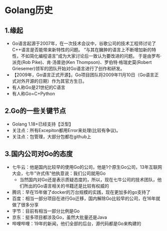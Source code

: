 # Golang历史


## 1.缘起
- Go语言起源于2007年，在一次技术会议中，谷歌公司的技术工程师讨论了C++语言是否能带来新特性的问题。
“与其在臃肿的语言上不断增加新的特性，不如简化编程语言”成为大家讨论后一致认为要改进的问题。
于是由罗布·派克(Rob Pike)、肯·汤普逊(Ken Thompson)、罗伯特·格瑞史莫(Robert Griesemer)领军的团队开始对Go语言进行了创作和研发。
- 【2009年，Go语言正式开源】。Go项目团队将2009年11月10日（Go语言正式对外开源的日期）作为其官方生日。
- 有人称Go是21世纪的C语言
- 有人称Go=C+Python

## 2.Go的一些关键节点

- Golang 1.18+已经支持【泛型】
- 关注点：所有Excepiton都用Error来处理(比较有争议)。
- 关注点：包管理，大部分包都在github上

## 3.国内公司对Go的态度

- 七牛云：他是国内比较早的使用Go的公司，他是1个原生Go公司，13年互联网大会，七牛"许式伟"他执意说：我们公司就用Go
  - 当然国内对Go还是表示质疑态度的，所以，现在七牛公司的技术团队，他们所出的Go语言相关的书籍还是比较有权威的
- 腾讯：早在15年做了docker的万台规模的实践，现在更加多的go支持了
- 百度：相当一部分项目在进行Go迁移，国内解除Go比较早的公司，在16年就做了很多分享
- 字节：目前有相当一部分比例是Go
- 京东：挺多项目都涉及Go，虽然大批量还是Java
- 哔哩哔哩：19年的新闻，他们全部的后台，源代码都是Go来构建的